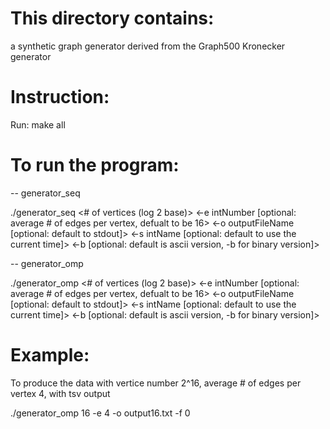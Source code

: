 # This directory contains:

a synthetic graph generator derived from the Graph500 Kronecker generator

# Instruction:

Run: make all

# To run the program:

-- generator_seq

./generator_seq <# of vertices (log 2 base)> <-e intNumber [optional: average # of edges per vertex, defualt to be 16> <-o outputFileName [optional: default to stdout]> <-s intName [optional: default to use the current time]> <-b [optional: default is ascii version, -b for binary version]>


-- generator_omp

./generator_omp <# of vertices (log 2 base)> <-e intNumber [optional: average # of edges per vertex, defualt to be 16> <-o outputFileName [optional: default to stdout]> <-s intName [optional: default to use the current time]> <-b [optional: default is ascii version, -b for binary version]>

# Example:

To produce the data with vertice number 2^16, average # of edges per vertex 4, with tsv output

./generator_omp	16 -e 4 -o output16.txt -f 0

